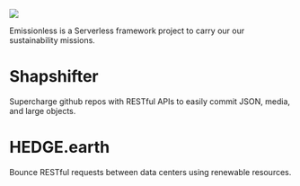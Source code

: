 ![](https://user-images.githubusercontent.com/73197190/196969015-5c967955-ea75-4a51-ae55-7dd47155d402.png)

Emissionless is a Serverless framework project to carry our our sustainability missions.

# Shapshifter

Supercharge github repos with RESTful APIs to easily commit JSON, media, and large objects.

# HEDGE.earth

Bounce RESTful requests between data centers using renewable resources.
